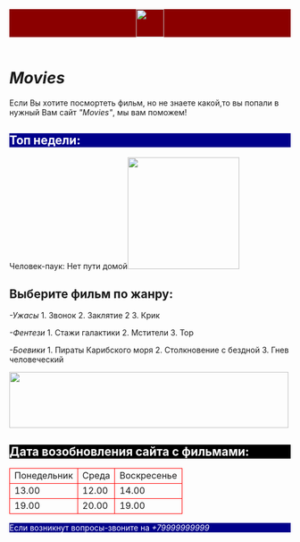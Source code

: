 <html>
    <title>Кино-дома</title>
    <body>
        <header style="background-color:DarkRed"> <img src="https://avatars.mds.yandex.net/i?id=165d7e10ab2945d23a744e7da9a2b70241f41ce6-5097070-images-thumbs&n=13" width="50"/> </header>
        <h1><i>Movies</i></h1>
        <main>
            <p>Если Вы хотите посмортеть фильм, но не знаете какой,то вы попали в нужный Вам сайт <i>"Movies"</i>, мы вам поможем!</p>
            <h2 style="background-color:DarkBlue; color: white">Топ недели:</h2>
                <p>Человек-паук: Нет пути домой<img src="https://mobimg.b-cdn.net/v3/fetch/1c/1c750d9d861abd1f0096e496f7a50702.jpeg" width="200"/></p>
            <h2>Выберите фильм по жанру:</h2>
            <p>
                <tr><i>-Ужасы</i></tr>
                <tr>1. Звонок</tr>
                <tr>2. Заклятие 2</tr>
                <tr>3. Крик </tr>
            </p>
            <p>
                <tr><i>-Фентези</i></tr>
                <tr>1. Стажи галактики</tr>
                <tr>2. Мстители</tr>
                <tr>3. Тор</tr>
            </p>
            <p>
                <tr><i>-Боевики</i></tr>
                <tr>1. Пираты Карибского моря</tr>
                <tr>2. Столкновение с бездной</tr>
                <tr>3. Гнев человеческий</tr>
            </p>
            <img src="https://nathanowensdigital.com/wp-content/uploads/2015/08/movies-04-action.png" width="500" height="100"/>
            <table>
                <h2 style="background-color:Black; color: white">Дата возобновления сайта с фильмами:</h2>
                <tr>
                    <td style="border:1px solid Red;">Понедельник</td>
                    <td style="border:1px solid Red;">Среда</td>
                    <td style="border:1px solid Red;">Воскресенье</td>
                </tr>
                <tr>
                    <td style="border:1px solid Red;">13.00</td>   
                    <td style="border:1px solid Red;">12.00</td>
                    <td style="border:1px solid Red;">14.00</td>
                </tr>
                <tr>
                    <td style="border:1px solid Red;">19.00</td>
                    <td style="border:1px solid Red;">20.00</td>
                    <td style="border:1px solid Red;">19.00</td>
                </tr>
            </table>
        </main>
        <footer style= "background-color:DarkBlue; color:white"> Если возникнут вопросы-звоните на <i>+79999999999</i></footer>
    </body>
</html>
